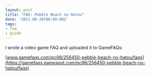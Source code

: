 ```yaml
---
layout: post
title: "FAQ: Pebble Beach no Hatou"
date: '2021-09-20T00:00:00Z'
tags:
- faq
- guide
---
```


I wrote a video game FAQ and uploaded it to GameFAQs:

[www.gamefaqs.com/pc98/256450-pebble-beach-no-hatou/faqs](https://gamefaqs.gamespot.com/pc98/256450-pebble-beach-no-hatou/faqs)
